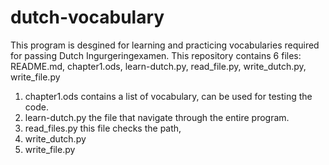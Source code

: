 # dutch-vocabulary
This program is desgined for learning and practicing vocabularies required for passing Dutch Ingurgeringexamen. 
This repository contains 6 files: README.md, chapter1.ods, learn-dutch.py, read_file.py, write_dutch.py, write_file.py

1. chapter1.ods 
    contains a list of vocabulary, can be used for testing the code. 
2. learn-dutch.py
    the file that navigate through the entire program. 
3. read_files.py
    this file checks the path,  
5. write_dutch.py
6. write_file.py
